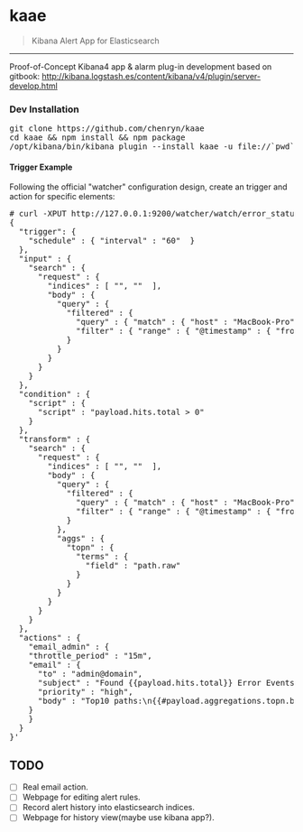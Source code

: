 # kaae

> Kibana Alert App for Elasticsearch

---

Proof-of-Concept Kibana4 app & alarm plug-in development based on gitbook:  <http://kibana.logstash.es/content/kibana/v4/plugin/server-develop.html>

### Dev Installation
<pre>
git clone https://github.com/chenryn/kaae
cd kaae && npm install && npm package
/opt/kibana/bin/kibana plugin --install kaae -u file://`pwd`/kaae-latest.tar.gz
</pre>

#### Trigger Example
Following the official "watcher" configuration design, create an trigger and action for specific elements:

<pre>
# curl -XPUT http://127.0.0.1:9200/watcher/watch/error_status -d'
{
  "trigger": {
    "schedule" : { "interval" : "60"  }
  },
  "input" : {
    "search" : {
      "request" : {
        "indices" : [ "<logstash-{now/d}>", "<logstash-{now/d-1d}>"  ],
        "body" : {
          "query" : {
            "filtered" : {
              "query" : { "match" : { "host" : "MacBook-Pro"  } },
              "filter" : { "range" : { "@timestamp" : { "from" : "now-5m"  } } }
            }
          }
        }
      }
    }
  },
  "condition" : {
    "script" : {
      "script" : "payload.hits.total > 0"
    }
  },
  "transform" : {
    "search" : {
      "request" : {
        "indices" : [ "<logstash-{now/d}>", "<logstash-{now/d-1d}>"  ],
        "body" : {
          "query" : {
            "filtered" : {
              "query" : { "match" : { "host" : "MacBook-Pro"  } },
              "filter" : { "range" : { "@timestamp" : { "from" : "now-5m"  } } }
            }
          },
          "aggs" : {
            "topn" : {
              "terms" : {
                "field" : "path.raw"
              }
            }
          }
        }
      }
    }
  },
  "actions" : {
    "email_admin" : {
    "throttle_period" : "15m",
    "email" : {
      "to" : "admin@domain",
      "subject" : "Found {{payload.hits.total}} Error Events",
      "priority" : "high",
      "body" : "Top10 paths:\n{{#payload.aggregations.topn.buckets}}\t{{key}} {{doc_count}}\n{{/payload.aggregations.topn.buckets}}"
    }
    }
  }
}'
</pre>



## TODO

- [ ] Real email action.
- [ ] Webpage for editing alert rules.
- [ ] Record alert history into elasticsearch indices.
- [ ] Webpage for history view(maybe use kibana app?).
